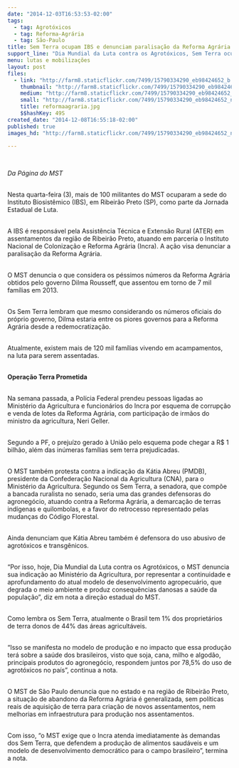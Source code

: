 ```yaml
---
date: "2014-12-03T16:53:53-02:00"
tags:
  - tag: Agrotóxicos
  - tag: Reforma-Agrária
  - tag: São-Paulo
title: Sem Terra ocupam IBS e denunciam paralisação da Reforma Agrária
support_line: "Dia Mundial da Luta contra os Agrotóxicos, Sem Terra ocupam empresa de assistência técnica, em Ribeirão Preto (SP), e denunciam paralisação da Reforma Agrária em todo país."
menu: lutas e mobilizações
layout: post
files:
  - link: "http://farm8.staticflickr.com/7499/15790334290_eb98424652_b.jpg"
    thumbnail: "http://farm8.staticflickr.com/7499/15790334290_eb98424652_t.jpg"
    medium: "http://farm8.staticflickr.com/7499/15790334290_eb98424652_z.jpg"
    small: "http://farm8.staticflickr.com/7499/15790334290_eb98424652_n.jpg"
    title: reformaagraria.jpg
    $$hashKey: 49S
created_date: "2014-12-08T16:55:18-02:00"
published: true
images_hd: "http://farm8.staticflickr.com/7499/15790334290_eb98424652_n.jpg"

---
```

<div id="content-header">
<div id="content-title">
<p>&nbsp;</p>
</div>
</div>

<div id="content-area">
<div id="default-content">
<div id="node-16828">
<div>
<div>
<p><em>Da P&aacute;gina do MST</em></p>

<p><br />
Nesta quarta-feira (3), mais de 100 militantes do MST ocuparam a sede do Instituto Biosist&ecirc;mico (IBS), em Ribeir&atilde;o Preto (SP), como parte da Jornada Estadual de Luta.&nbsp;</p>

<p><br />
A IBS &eacute; respons&aacute;vel pela Assist&ecirc;ncia T&eacute;cnica e Extens&atilde;o Rural (ATER) em assentamentos da regi&atilde;o de Ribeir&atilde;o Preto, atuando em parceria o Instituto Nacional de Coloniza&ccedil;&atilde;o e Reforma Agr&aacute;ria (Incra). A a&ccedil;&atilde;o visa denunciar a paralisa&ccedil;&atilde;o da Reforma Agr&aacute;ria.</p>

<p><br />
O MST denuncia o que considera os p&eacute;ssimos n&uacute;meros da Reforma Agr&aacute;ria obtidos pelo governo Dilma Rousseff, que assentou em torno de 7 mil fam&iacute;lias em 2013.&nbsp;</p>

<p><br />
Os Sem Terra lembram que mesmo considerando os n&uacute;meros oficiais do pr&oacute;prio governo, Dilma estaria entre os piores governos para a Reforma Agr&aacute;ria desde a redemocratiza&ccedil;&atilde;o.</p>

<p><br />
Atualmente, existem mais de 120 mil fam&iacute;lias vivendo em acampamentos, na luta para serem assentadas.&nbsp;</p>

<p><br />
<strong>Opera&ccedil;&atilde;o Terra Prometida</strong></p>

<p><br />
Na semana passada, a Pol&iacute;cia Federal prendeu pessoas ligadas ao Minist&eacute;rio da Agricultura e funcion&aacute;rios do Incra por esquema de corrup&ccedil;&atilde;o e venda de lotes da Reforma Agr&aacute;ria, com participa&ccedil;&atilde;o de irm&atilde;os do ministro da agricultura, Neri Geller.&nbsp;</p>

<p><br />
Segundo a PF, o preju&iacute;zo gerado &agrave; Uni&atilde;o pelo esquema pode chegar a R$ 1 bilh&atilde;o, al&eacute;m das in&uacute;meras fam&iacute;lias sem terra prejudicadas.</p>

<p><br />
O MST tamb&eacute;m protesta contra a indica&ccedil;&atilde;o da K&aacute;tia Abreu (PMDB), presidente da Confedera&ccedil;&atilde;o Nacional da Agricultura (CNA), para o Minist&eacute;rio da Agricultura. Segundo os Sem Terra, a senadora, que comp&otilde;e a bancada ruralista no senado, seria uma das grandes defensoras do agroneg&oacute;cio, atuando contra a Reforma Agr&aacute;ria, a demarca&ccedil;&atilde;o de terras ind&iacute;genas e quilombolas, e a favor do retrocesso representado pelas mudan&ccedil;as do C&oacute;digo Florestal.&nbsp;</p>

<p><br />
Ainda denunciam que K&aacute;tia Abreu tamb&eacute;m &eacute; defensora do uso abusivo de agrot&oacute;xicos e transg&ecirc;nicos.</p>

<p><br />
&ldquo;Por isso, hoje, Dia Mundial da Luta contra os Agrot&oacute;xicos, o MST denuncia sua indica&ccedil;&atilde;o ao Minist&eacute;rio da Agricultura, por representar a continuidade e aprofundamento do atual modelo de desenvolvimento agropecu&aacute;rio, que degrada o meio ambiente e produz consequ&ecirc;ncias danosas a sa&uacute;de da popula&ccedil;&atilde;o&rdquo;, diz em nota a dire&ccedil;&atilde;o estadual do MST.</p>

<p><br />
Como lembra os Sem Terra, atualmente o Brasil tem 1% dos propriet&aacute;rios de terra donos de 44% das &aacute;reas agricult&aacute;veis.</p>

<p><br />
&ldquo;Isso se manifesta no modelo de produ&ccedil;&atilde;o e no impacto que essa produ&ccedil;&atilde;o ter&aacute; sobre a sa&uacute;de dos brasileiros, visto que soja, cana, milho e algod&atilde;o, principais produtos do agroneg&oacute;cio, respondem juntos por 78,5% do uso de agrot&oacute;xicos no pa&iacute;s&rdquo;, continua a nota.&nbsp;</p>

<p><br />
O MST de S&atilde;o Paulo denuncia que no estado e na regi&atilde;o de Ribeir&atilde;o Preto, a situa&ccedil;&atilde;o de abandono da Reforma Agr&aacute;ria &eacute; generalizada, sem pol&iacute;ticas reais de aquisi&ccedil;&atilde;o de terra para cria&ccedil;&atilde;o de novos assentamentos, nem melhorias em infraestrutura para produ&ccedil;&atilde;o nos assentamentos.&nbsp;</p>

<p><br />
Com isso, &ldquo;o MST exige que o Incra atenda imediatamente &agrave;s demandas dos Sem Terra, que defendem a produ&ccedil;&atilde;o de alimentos saud&aacute;veis e um modelo de desenvolvimento democr&aacute;tico para o campo brasileiro&rdquo;, termina a nota.</p>
</div>
</div>
</div>
</div>
</div>
